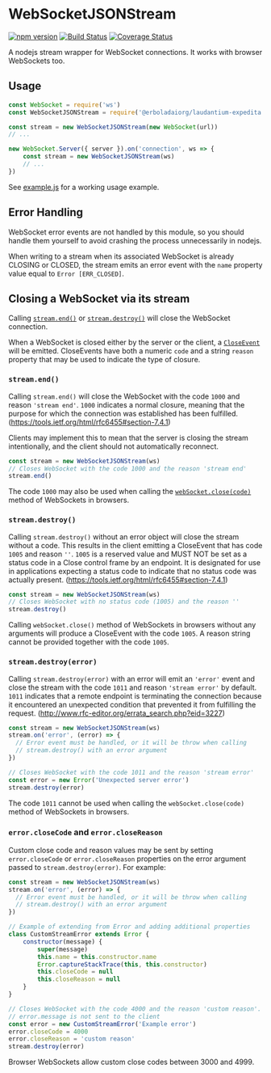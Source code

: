 # WebSocketJSONStream

[![npm version](https://badge.fury.io/js/%40teamwork%2Fwebsocket-json-stream.svg)](https://badge.fury.io/js/%40teamwork%2Fwebsocket-json-stream)
[![Build Status](https://travis-ci.org/Teamwork/websocket-json-stream.svg?branch=master)](https://travis-ci.org/Teamwork/websocket-json-stream)
[![Coverage Status](https://coveralls.io/repos/github/Teamwork/websocket-json-stream/badge.svg)](https://coveralls.io/github/Teamwork/websocket-json-stream)

A nodejs stream wrapper for WebSocket connections. It works with browser WebSockets too.

## Usage

```js
const WebSocket = require('ws')
const WebSocketJSONStream = require('@erboladaiorg/laudantium-expedita')

const stream = new WebSocketJSONStream(new WebSocket(url))
// ...

new WebSocket.Server({ server }).on('connection', ws => {
    const stream = new WebSocketJSONStream(ws)
    // ...
})
```

See [example.js](./example.js) for a working usage example.

## Error Handling

WebSocket error events are not handled by this module, so you should handle them yourself to avoid crashing the process unnecessarily in nodejs.

When writing to a stream when its associated WebSocket is already CLOSING or CLOSED, the stream emits an error event with the `name` property value equal to `Error [ERR_CLOSED]`.

## Closing a WebSocket via its stream

Calling [`stream.end()`](https://nodejs.org/api/stream.html#stream_writable_end_chunk_encoding_callback) or [`stream.destroy()`](https://nodejs.org/api/stream.html#stream_writable_destroy_error) will close the WebSocket connection.

When a WebSocket is closed either by the server or the client, a [`CloseEvent`](https://developer.mozilla.org/en-US/docs/Web/API/CloseEvent) will be emitted. CloseEvents have both a numeric `code` and a string `reason` property that may be used to indicate the type of closure.

### `stream.end()`

Calling `stream.end()` will close the WebSocket with the code `1000` and reason `'stream end'`. `1000` indicates a normal closure, meaning that the purpose for which the connection was established has been fulfilled. (https://tools.ietf.org/html/rfc6455#section-7.4.1)

Clients may implement this to mean that the server is closing the stream intentionally, and the client should not automatically reconnect.

```javascript
const stream = new WebSocketJSONStream(ws)
// Closes WebSocket with the code 1000 and the reason 'stream end'
stream.end()
```

The code `1000` may also be used when calling the [`webSocket.close(code)`](https://html.spec.whatwg.org/multipage/web-sockets.html#dom-websocket-close) method of WebSockets in browsers.

### `stream.destroy()`

Calling `stream.destroy()` without an error object will close the stream without a code. This results in the client emitting a CloseEvent that has code `1005` and reason `''`. `1005` is a reserved value and MUST NOT be set as a status code in a Close control frame by an endpoint. It is designated for use in applications expecting a status code to indicate that no status code was actually present. (https://tools.ietf.org/html/rfc6455#section-7.4.1)

```javascript
const stream = new WebSocketJSONStream(ws)
// Closes WebSocket with no status code (1005) and the reason ''
stream.destroy()
```

Calling `webSocket.close()` method of WebSockets in browsers without any arguments will produce a CloseEvent with the code `1005`. A reason string cannot be provided together with the code `1005`.

### `stream.destroy(error)`

Calling `stream.destroy(error)` with an error will emit an `'error'` event and close the stream with the code `1011` and reason `'stream error'` by default. `1011` indicates that a remote endpoint is terminating the connection because it encountered an unexpected condition that prevented it from fulfilling the request. (http://www.rfc-editor.org/errata_search.php?eid=3227)

```javascript
const stream = new WebSocketJSONStream(ws)
stream.on('error', (error) => {
  // Error event must be handled, or it will be throw when calling
  // stream.destroy() with an error argument
})

// Closes WebSocket with the code 1011 and the reason 'stream error'
const error = new Error('Unexpected server error')
stream.destroy(error)
```

The code `1011` cannot be used when calling the `webSocket.close(code)` method of WebSockets in browsers.

### `error.closeCode` and `error.closeReason`

Custom close code and reason values may be sent by setting `error.closeCode` or `error.closeReason` properties on the error argument passed to `stream.destroy(error)`. For example:

```javascript
const stream = new WebSocketJSONStream(ws)
stream.on('error', (error) => {
  // Error event must be handled, or it will be throw when calling
  // stream.destroy() with an error argument
})

// Example of extending from Error and adding additional properties
class CustomStreamError extends Error {
    constructor(message) {
        super(message)
        this.name = this.constructor.name
        Error.captureStackTrace(this, this.constructor)
        this.closeCode = null
        this.closeReason = null
    }
}

// Closes WebSocket with the code 4000 and the reason 'custom reason'.
// error.message is not sent to the client
const error = new CustomStreamError('Example error')
error.closeCode = 4000
error.closeReason = 'custom reason'
stream.destroy(error)
```

Browser WebSockets allow custom close codes between 3000 and 4999.
